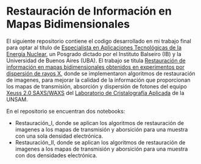# Restauración de Información en Mapas Bidimensionales

El siguiente repositorio contiene el codigo desarrollado en mi trabajo final para optar al título de [Especialista en Aplicaciones Tecnológicas de la Energía Nuclear](https://www.ib.edu.ar/academicas/ceaten.html), 
un Posgrado dictado por el Instituto Balseiro (IB) y la Universidad de Buenos Aires (UBA). El trabajo se titula [Restauración de información en mapas bidimensionales obtenidos en experimentos por dispersión de rayos X](https://campi.cab.cnea.gov.ar/opacmarc/cgi-bin/wxis?IsisScript=xis/opac.xis&task=BIB-RECORD&db=Falicov&curr=1&total=3&cid=filekmGdi0), donde se implementaron algoritmos de restauración de imagenes, para mejorar la calidad de la información que proporcionan los mapas de transmisión, absorción y dispersión de fotones del equipo 
[Xeuss 2.0 SAXS/WAXS](https://www.xenocs.com/xenocs-saxs-waxs-instrument-at-the-national-university-of-san-martin/) del [Laboratorio de Cristalografía Aplicada](https://iteca.conicet.gov.ar/laboratorio-de-cristalografia-aplicada-lca/) de la UNSAM.

En el repositorio se encuentran dos notebooks:
- Restauración_I, donde se aplican los algoritmos de restauración de imagenes a los mapas de transmisión y aborsición para una muestra con una sola densidad electrónica.
- Restauración_II, donde se aplican los algoritmos de restauración de imagenes a los mapas de transmisión y aborsición para una muestra con dos densidades electrónica.
